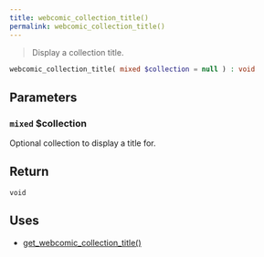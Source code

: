 ```yaml
---
title: webcomic_collection_title()
permalink: webcomic_collection_title()
---
```


> Display a collection title.

```php
webcomic_collection_title( mixed $collection = null ) : void
```

## Parameters

### `mixed` $collection
Optional collection to display a title for.

## Return

`void`

## Uses
- [get_webcomic_collection_title()](get_webcomic_collection_title())
